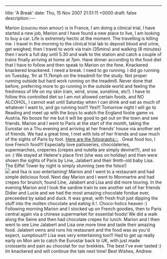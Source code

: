 ---
title: 'A Break'
date: Thu, 15 Nov 2007 21:51:11 +0000
draft: false
description:---

Marion (coucou mon amour) is in France, I am doing a clinical trial, I have started a new job, Marion and I have found a new place to live, I am looking to buy a car. Life is extremely hectic at the moment. The travelling is killing me. I travel in the morning to the clinical trial lab to deposit blood and urine, get weighed; then I travel to work via train (35mins) and walking (8 minutes) then I work a full day until 5.30 and walk to the station and catch a couple of trains finally arriving at home at 7pm. Have dinner according to the food diet that I have to follow and then speak to Marion on the fone. Knackered knackered knackered. I need a break. I need to go running. I did go running on Tuesday, 1hr at 11.7kmph on the treadmill for the study. Not proper running outside but hard work running on the treadmill. Never done that before, preferring more to go running in the outside world and feeling the freshness of life on my skin (rain, wind, snow, sunshine, etc!). I have to follow this controlled diet so I am not allowed certain foods, and NO ALCOHOL, I cannot wait until Saturday when I can drink and eat as much of whatever I want to, and go running too!!! Yes!!! Tomorrow night I will go to Reading and meet up with the boys to watch the England footie game vs Austria. No booze for me but it will be good to get out on the town and see friends. Marion and I went to Paris at the start of the month, taking the Eurostar on a Thu evening and arriving at her friends' house via another set of friends. We had a great time, I met with lots of her friends and saw much of the sights of Paris by foot. [Here are the fotographs:::](http://www.big-andy.co.uk/Photos/Photos_Paris_Nov2007/) . Great food too, I love French food!!! Especially love patisseries, chocolateries, supermarches, creperies (crepes and nutella are simply devine!!!), and so on :) We stayed at Helene's place first (she was on holiday) and then were shown the sights of Paris by Line, Jalabert and their 9mth-old baby Lisa. The Eiffel Tower by night is simply stunning (see the fotos!)  
![](http://www.big-andy.co.uk/Photos/Photos_Paris_Nov2007/Andrew's/thumbs/IMG_3068.JPG) and lisa is soo entertaining! Marion and I went to a restaurant and had simple delicious food. Next day Marion and I went to Monmartre and had crepes for brunch, found Line, Jalabert and Lisa and did more touring. In the evening Marion and I took the sardine train to see another set of her friends Didier and Lucie and we had the most amazing chocolate fondue ever, preceeded by salad and duck. It was great, with fresh fruit just dipping the stuff into the molten chocolate and eating it.!. Choco-holics heaven :) Following morning Marion and I stocked up on French goodies, then to Paris central again via a chinese supermarket for essential foods! We did a walk along the Seine and then had chocolate crepes for lunch. Marion and I then went to see Line Jalabert and Lisa one more time and taste their amazing food. Jalabert owns and runs his restaurant and the food was as you'd expect, sumptious!!! Lisa was very entertaining too!!! Had to get up really early on Mon am to catch the Eurostar back to UK, with just made croissants and pain au chocolat for our brekkies. The best I've ever tasted :) Im knackered and will continue the tale next time! Best Wishes, Andrew.
